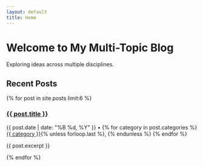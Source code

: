 ```yaml
---
layout: default
title: Home
---
```


# Welcome to My Multi-Topic Blog

Exploring ideas across multiple disciplines.

## Recent Posts

<div class="posts-grid">
  {% for post in site.posts limit:6 %}
    <div class="post-preview">
      <h3><a href="{{ post.url }}">{{ post.title }}</a></h3>
      <p class="post-meta">{{ post.date | date: "%B %d, %Y" }} • 
      {% for category in post.categories %}
        <a href="/pages/{{ category }}.html">{{ category }}</a>{% unless forloop.last %}, {% endunless %}
      {% endfor %}
      </p>
      <p>{{ post.excerpt }}</p>
    </div>
  {% endfor %}
</div>
